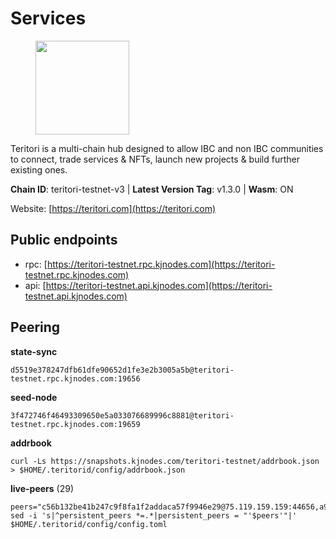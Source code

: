 # Services

<figure><img src="https://raw.githubusercontent.com/kj89/testnet_manuals/main/pingpub/logos/teritori.png" width="150" alt=""><figcaption></figcaption></figure>

Teritori is a multi-chain hub designed to allow IBC and non IBC communities  to connect, trade services & NFTs, launch new projects & build further existing ones.

**Chain ID**: teritori-testnet-v3 | **Latest Version Tag**: v1.3.0 | **Wasm**: ON

Website: [https://teritori.com](https://teritori.com)


## Public endpoints

* rpc: [https://teritori-testnet.rpc.kjnodes.com](https://teritori-testnet.rpc.kjnodes.com)
* api: [https://teritori-testnet.api.kjnodes.com](https://teritori-testnet.api.kjnodes.com)

## Peering

**state-sync**

```
d5519e378247dfb61dfe90652d1fe3e2b3005a5b@teritori-testnet.rpc.kjnodes.com:19656
```

**seed-node**

```
3f472746f46493309650e5a033076689996c8881@teritori-testnet.rpc.kjnodes.com:19659
```

**addrbook**
```
curl -Ls https://snapshots.kjnodes.com/teritori-testnet/addrbook.json > $HOME/.teritorid/config/addrbook.json
```

**live-peers** (29)
```
peers="c56b132be41b247c9f8fa1f2addaca57f9946e29@75.119.159.159:44656,a97eb7a4f3d857f1ff82265d2905fc0762a6bfd4@135.125.5.31:54256,0e51ebd10636b48b69625677a5154b839ff3f557@65.108.43.116:56107,e1c50c477202e2f37643d044a6cde3c913f42230@65.108.71.92:54256,0d19829b0dd1fc324cfde1f7bc15860c896b7ac1@65.108.121.240:27656,356fbd3263e387bea0528ac4bbbc89a83d52e9fa@65.21.134.202:26736,3b539b6cff93fb3631d0a600a56ade3c6ca6bea3@51.79.28.170:26656,d5519e378247dfb61dfe90652d1fe3e2b3005a5b@65.109.68.190:19656,c89ecc57dc30addb7e9032684916725c25b2a6c5@162.55.103.44:26656,6a94690aa76f7ffbfa1ee93c50dddfb571f159b6@5.189.130.43:19656,e78cee0e46927e483212e0313a35da6cc9151ed5@65.109.28.219:15956,3614bc766d73bebf6b73737b6690af60e7f0683e@65.108.206.118:46656,ac94097daec8a32d4ed3f074f26f214cedfbb541@85.173.112.154:26656,483a27bdec490f817f1ee819117c70e5f5e6a672@65.109.90.33:15956,d888e05bac5209df36bdeef3497c00c96367a04f@195.201.231.163:26656,e1b331c1f3cba509960c65d6c6bc9b49532bcbaa@65.109.85.170:27656,ccc59b8a55f9c6e7a24bd693e2796f781ea3a670@65.108.227.133:27656,ec0c58dbfe67a12ea16951134e29a6566ac05add@185.217.125.98:26656,3c2e89cd8498b369ada6456f07f7519a41b4c543@185.100.232.77:21096,5ae1012f9b0f4672d8152de903d115dd2f1a3ee3@65.21.170.3:27656,53f69cd52a4b633179b9e762cf8d51f6696a27f6@51.159.141.148:26656,e05fba384c2a0d74737dde24cdd572970e99f409@64.20.35.34:20026,15dd94f68c450da2c3b7c60b6364e3dce6f0cbf2@185.193.66.68:26641,bf100c1b6b44a6e96ab5691f3023cec3c27747fd@144.126.142.78:46656,6bc9f80a5123d62c23aadb7b5d68b740a794b0c6@207.180.194.156:36656,7c6deaf1249610bf058f8f2127e0aa6241faa837@65.108.238.217:11054,31413c99357d0cfc48a46767ade171db2ea0205e@135.181.138.160:46656,69012ce642095e15f588ddb154327633bb2ecb9c@65.109.39.223:26656,d590ca2f08c6793516c4923c0a62075c57f64b59@135.181.206.223:26656"
sed -i 's|^persistent_peers *=.*|persistent_peers = "'$peers'"|' $HOME/.teritorid/config/config.toml
```
